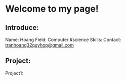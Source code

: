 # Welcome to my page!

## Introduce:
  Name: Hoang
  Field: Computer #science
  Skills:
  Contact: tranhoang32quyhop@gmail.com

## Project:
  Project1: 

